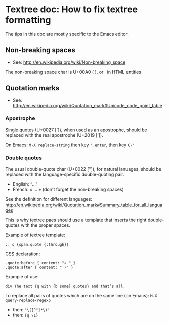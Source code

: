 # Textree doc: How to fix textree formatting

The tips in this doc are mostly specific to the Emacs editor.

## Non-breaking spaces

* See: http://en.wikipedia.org/wiki/Non-breaking_space

The non-breaking space char is U+00A0 ( ), or &nbsp; in HTML entities

## Quotation marks

* See: http://en.wikipedia.org/wiki/Quotation_mark#Unicode_code_point_table

### Apostrophe

Single quotes (U+0027 [']), when used as an apostrophe, should be
replaced with the real apostrophe (U+2019 [’]).

On Emacs: ```M-X replace-string``` then key ```'```, ```enter```,  then key ```C-'```


### Double quotes
  
The usual double-quote char (U+0022 ["]), for natural lanuages, should
be replaced with the language-specific double-quoting pair.

* English: “…”
* French: « … » (don't forget the non-breaking spaces)

See the definition for different languages:
http://en.wikipedia.org/wiki/Quotation_mark#Summary_table_for_all_languages

This is why textree paes should use a template that inserts the right
double-quotes with the proper spaces.

Example of textree template:
```
:: q {span.quote {:through}}
```

CSS declaration:
```
.quote:before { content: "« " }
.quote:after { content: " »" }
```

Example of use:
```
div The text {q with {b some} quotes} and that’s all.
```

To replace all pairs of quotes which are on the same line (on Emacs):
```M-X query-replace-regexp```
* then: ```"\([^"]*\)"```
* then: ```{q \1}```
